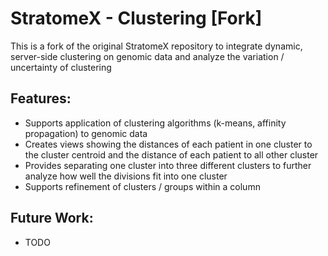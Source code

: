 StratomeX - Clustering [Fork]
=============================

This is a fork of the original StratomeX repository to integrate dynamic, server-side clustering on
genomic data and analyze the variation / uncertainty of clustering

Features:
--------
- Supports application of clustering algorithms (k-means, affinity propagation) to genomic data
- Creates views showing the distances of each patient in one cluster to the cluster centroid and the distance of each patient to all other cluster
- Provides separating one cluster into three different clusters to further analyze how well the divisions fit into one cluster
- Supports refinement of clusters / groups within a column

Future Work:
-----------
- TODO

